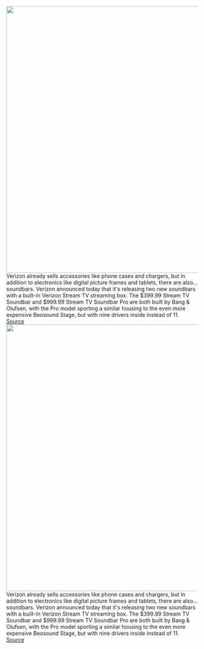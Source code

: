 <img src='https://cdn.vox-cdn.com/thumbor/JHvtF7vEnl8e3eiiczrNz46yyqk=/0x0:3360x2100/1200x800/filters:focal(1412x782:1948x1318)/cdn.vox-cdn.com/uploads/chorus_image/image/70216362/Screen_Shot_2021_12_01_at_10.01.26_AM.0.png' width='700px' /><br/>
Verizon already sells accessories like phone cases and chargers, but in addition to electronics like digital picture frames and tablets, there are also... soundbars. Verizon announced today that it's releasing two new soundbars with a built-in Verizon Stream TV streaming box. The $399.99 Stream TV Soundbar and $999.99 Stream TV Soundbar Pro are both built by Bang & Olufsen, with the Pro model sporting a similar housing to the even more expensive Beosound Stage, but with nine drivers inside instead of 11.
<a href='https://www.theverge.com/2021/12/1/22811850/verizon-sound-bars-bang-olufsen-cord-cutting'> Source <a/><img src='https://cdn.vox-cdn.com/thumbor/JHvtF7vEnl8e3eiiczrNz46yyqk=/0x0:3360x2100/1200x800/filters:focal(1412x782:1948x1318)/cdn.vox-cdn.com/uploads/chorus_image/image/70216362/Screen_Shot_2021_12_01_at_10.01.26_AM.0.png' width='700px' /><br/>
Verizon already sells accessories like phone cases and chargers, but in addition to electronics like digital picture frames and tablets, there are also... soundbars. Verizon announced today that it's releasing two new soundbars with a built-in Verizon Stream TV streaming box. The $399.99 Stream TV Soundbar and $999.99 Stream TV Soundbar Pro are both built by Bang & Olufsen, with the Pro model sporting a similar housing to the even more expensive Beosound Stage, but with nine drivers inside instead of 11.
<a href='https://www.theverge.com/2021/12/1/22811850/verizon-sound-bars-bang-olufsen-cord-cutting'> Source <a/>